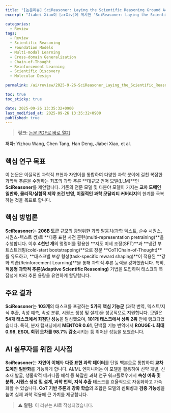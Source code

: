 ```yaml
---
title: "[논문리뷰] SciReasoner: Laying the Scientific Reasoning Ground Across Disciplines"
excerpt: "Jiabei Xiao이 [arXiv]에 게시한 'SciReasoner: Laying the Scientific Reasoning Ground Across Disciplines' 논문에 대한 자세한 리뷰입니다."

categories:
  - Review
tags:
  - Review
  - Scientific Reasoning
  - Foundation Models
  - Multi-modal Learning
  - Cross-domain Generalization
  - Chain-of-Thought
  - Reinforcement Learning
  - Scientific Discovery
  - Molecular Design

permalink: /ai/review/2025-9-26-SciReasoner_Laying_the_Scientific_Reasoning_Ground_Across_Disciplines/

toc: true
toc_sticky: true

date: 2025-09-26 13:35:32+0900
last_modified_at: 2025-09-26 13:35:32+0900
published: true
---
```

> **링크:** [논문 PDF로 바로 열기](https://arxiv.org/abs/2509.21320)

**저자:** Yizhou Wang, Chen Tang, Han Deng, Jiabei Xiao, et al.



## 핵심 연구 목표
이 논문은 이질적인 과학적 표현과 자연어를 통합하여 다양한 과학 분야에 걸친 복잡한 과학적 추론을 수행하는 최초의 과학 추론 **대규모 언어 모델(LLM)**인 **SciReasoner**를 제안합니다. 기존의 전문 모델 및 다분야 모델이 가지는 **교차 도메인 일반화, 물리적/실험적 제약 조건 반영, 이질적인 과학 모달리티 커버리지**의 한계를 극복하는 것을 목표로 합니다.

## 핵심 방법론
**SciReasoner**는 **206B 토큰** 규모의 광범위한 과학 말뭉치(과학 텍스트, 순수 시퀀스, 시퀀스-텍스트 쌍)로 **다중 표현 사전 훈련(multi-representation pretraining)**을 수행합니다. 이후 **4천만 개**의 명령어를 활용한 **지도 미세 조정(SFT)**과 **냉간 부트스트래핑(cold-start bootstrapping)**으로 장문 **CoT(Chain-of-Thought)**를 유도하고, **태스크별 보상 형성(task-specific reward shaping)**이 적용된 **강화 학습(Reinforcement Learning)**을 통해 과학적 추론 능력을 강화했습니다. 특히, **적응형 과학적 추론(Adaptive Scientific Reasoning)** 기법을 도입하여 태스크의 복잡성에 따라 추론 용량을 유연하게 할당합니다.

## 주요 결과
**SciReasoner**는 **103개**의 태스크를 포괄하는 **5가지 핵심 기능군** (과학 번역, 텍스트/지식 추출, 속성 예측, 속성 분류, 시퀀스 생성 및 설계)을 성공적으로 지원합니다. 모델은 **54개 태스크에서 최첨단 성능**을 달성했으며, **101개 태스크에서 상위 2위** 안에 랭크되었습니다. 특히, 분자 캡셔닝에서 **MENTOR 0.61**, 단백질 기능 번역에서 **ROUGE-L 최대 0.98**, **ESOL 회귀 오차를 98.7% 감소**시키는 등 뛰어난 성능을 보였습니다.

## AI 실무자를 위한 시사점
**SciReasoner**는 **자연어 이해**와 **다중 표현 과학 데이터**를 단일 백본으로 통합하여 **교차 도메인 일반화**를 가능하게 합니다. AI/ML 엔지니어는 이 모델을 활용하여 신약 개발, 신소재 발굴, 생물학적 메커니즘 해석 등 복잡한 과학 연구 워크플로우에서 **속성 예측 및 분류, 시퀀스 생성 및 설계, 과학 번역, 지식 추출** 태스크를 효율적으로 자동화하고 가속화할 수 있습니다. **CoT 기반 추론**과 **강화 학습**의 조합은 모델의 **신뢰성**과 **검증 가능성**을 높여 실제 과학 적용에 큰 가치를 제공합니다.

> ⚠️ **알림:** 이 리뷰는 AI로 작성되었습니다.